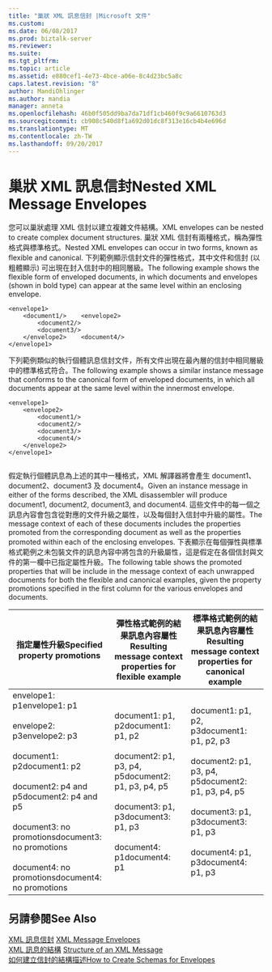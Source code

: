 ```yaml
---
title: "巢狀 XML 訊息信封 |Microsoft 文件"
ms.custom: 
ms.date: 06/08/2017
ms.prod: biztalk-server
ms.reviewer: 
ms.suite: 
ms.tgt_pltfrm: 
ms.topic: article
ms.assetid: e880cef1-4e73-4bce-a06e-8c4d23bc5a8c
caps.latest.revision: "8"
author: MandiOhlinger
ms.author: mandia
manager: anneta
ms.openlocfilehash: 46b0f505dd9ba7da71df1cb460f9c9a6610763d3
ms.sourcegitcommit: cb908c540d8f1a692d01dc8f313e16cb4b4e696d
ms.translationtype: MT
ms.contentlocale: zh-TW
ms.lasthandoff: 09/20/2017
---
```

# <a name="nested-xml-message-envelopes"></a><span data-ttu-id="b3476-102">巢狀 XML 訊息信封</span><span class="sxs-lookup"><span data-stu-id="b3476-102">Nested XML Message Envelopes</span></span>
<span data-ttu-id="b3476-103">您可以巢狀處理 XML 信封以建立複雜文件結構。</span><span class="sxs-lookup"><span data-stu-id="b3476-103">XML envelopes can be nested to create complex document structures.</span></span> <span data-ttu-id="b3476-104">巢狀 XML 信封有兩種格式，稱為彈性格式與標準格式。</span><span class="sxs-lookup"><span data-stu-id="b3476-104">Nested XML envelopes can occur in two forms, known as flexible and canonical.</span></span> <span data-ttu-id="b3476-105">下列範例顯示信封文件的彈性格式，其中文件和信封 (以粗體顯示) 可出現在封入信封中的相同層級。</span><span class="sxs-lookup"><span data-stu-id="b3476-105">The following example shows the flexible form of enveloped documents, in which documents and envelopes (shown in bold type) can appear at the same level within an enclosing envelope.</span></span>  
  
```  
<envelope1>  
    <document1/>    <envelope2>  
        <document2/>  
        <document3/>  
    </envelope2>    <document4/>  
</envelope1>  
```  
  
 <span data-ttu-id="b3476-106">下列範例類似的執行個體訊息信封文件，所有文件出現在最內層的信封中相同層級中的標準格式符合。</span><span class="sxs-lookup"><span data-stu-id="b3476-106">The following example shows a similar instance message that conforms to the canonical form of enveloped documents, in which all documents appear at the same level within the innermost envelope.</span></span>  
  
```  
<envelope1>  
    <envelope2>  
        <document1/>  
        <document2/>  
        <document3/>  
        <document4/>  
    </envelope2>  
</envelope1>  
  
```  
  
 <span data-ttu-id="b3476-107">假定執行個體訊息為上述的其中一種格式，XML 解譯器將會產生 document1、document2、document3 及 document4。</span><span class="sxs-lookup"><span data-stu-id="b3476-107">Given an instance message in either of the forms described, the XML disassembler will produce document1, document2, document3, and document4.</span></span> <span data-ttu-id="b3476-108">這些文件中的每一個之訊息內容會包含從對應的文件升級之屬性，以及每個封入信封中升級的屬性。</span><span class="sxs-lookup"><span data-stu-id="b3476-108">The message context of each of these documents includes the properties promoted from the corresponding document as well as the properties promoted within each of the enclosing envelopes.</span></span> <span data-ttu-id="b3476-109">下表顯示在每個彈性與標準格式範例之未包裝文件的訊息內容中將包含的升級屬性，這是假定在各個信封與文件的第一欄中已指定屬性升級。</span><span class="sxs-lookup"><span data-stu-id="b3476-109">The following table shows the promoted properties that will be include in the message context of each unwrapped documents for both the flexible and canonical examples, given the property promotions specified in the first column for the various envelopes and documents.</span></span>  
  
|<span data-ttu-id="b3476-110">指定屬性升級</span><span class="sxs-lookup"><span data-stu-id="b3476-110">Specified property promotions</span></span>|<span data-ttu-id="b3476-111">彈性格式範例的結果訊息內容屬性</span><span class="sxs-lookup"><span data-stu-id="b3476-111">Resulting message context properties for flexible example</span></span>|<span data-ttu-id="b3476-112">標準格式範例的結果訊息內容屬性</span><span class="sxs-lookup"><span data-stu-id="b3476-112">Resulting message context properties for canonical example</span></span>|  
|-----------------------------------|---------------------------------------------------------------|----------------------------------------------------------------|  
|<span data-ttu-id="b3476-113">envelope1: p1</span><span class="sxs-lookup"><span data-stu-id="b3476-113">envelope1: p1</span></span><br /><br /> <span data-ttu-id="b3476-114">envelope2: p3</span><span class="sxs-lookup"><span data-stu-id="b3476-114">envelope2: p3</span></span><br /><br /> <span data-ttu-id="b3476-115">document1: p2</span><span class="sxs-lookup"><span data-stu-id="b3476-115">document1: p2</span></span><br /><br /> <span data-ttu-id="b3476-116">document2: p4 and p5</span><span class="sxs-lookup"><span data-stu-id="b3476-116">document2: p4 and p5</span></span><br /><br /> <span data-ttu-id="b3476-117">document3: no promotions</span><span class="sxs-lookup"><span data-stu-id="b3476-117">document3: no promotions</span></span><br /><br /> <span data-ttu-id="b3476-118">document4: no promotions</span><span class="sxs-lookup"><span data-stu-id="b3476-118">document4: no promotions</span></span>|<span data-ttu-id="b3476-119">document1: p1, p2</span><span class="sxs-lookup"><span data-stu-id="b3476-119">document1: p1, p2</span></span><br /><br /> <span data-ttu-id="b3476-120">document2: p1, p3, p4, p5</span><span class="sxs-lookup"><span data-stu-id="b3476-120">document2: p1, p3, p4, p5</span></span><br /><br /> <span data-ttu-id="b3476-121">document3: p1, p3</span><span class="sxs-lookup"><span data-stu-id="b3476-121">document3: p1, p3</span></span><br /><br /> <span data-ttu-id="b3476-122">document4: p1</span><span class="sxs-lookup"><span data-stu-id="b3476-122">document4: p1</span></span>|<span data-ttu-id="b3476-123">document1: p1, p2, p3</span><span class="sxs-lookup"><span data-stu-id="b3476-123">document1: p1, p2, p3</span></span><br /><br /> <span data-ttu-id="b3476-124">document2: p1, p3, p4, p5</span><span class="sxs-lookup"><span data-stu-id="b3476-124">document2: p1, p3, p4, p5</span></span><br /><br /> <span data-ttu-id="b3476-125">document3: p1, p3</span><span class="sxs-lookup"><span data-stu-id="b3476-125">document3: p1, p3</span></span><br /><br /> <span data-ttu-id="b3476-126">document4: p1, p3</span><span class="sxs-lookup"><span data-stu-id="b3476-126">document4: p1, p3</span></span>|  
  
## <a name="see-also"></a><span data-ttu-id="b3476-127">另請參閱</span><span class="sxs-lookup"><span data-stu-id="b3476-127">See Also</span></span>  
 <span data-ttu-id="b3476-128">[XML 訊息信封](../core/xml-message-envelopes.md) </span><span class="sxs-lookup"><span data-stu-id="b3476-128">[XML Message Envelopes](../core/xml-message-envelopes.md) </span></span>  
 <span data-ttu-id="b3476-129">[XML 訊息的結構](../core/structure-of-an-xml-message.md) </span><span class="sxs-lookup"><span data-stu-id="b3476-129">[Structure of an XML Message](../core/structure-of-an-xml-message.md) </span></span>  
 [<span data-ttu-id="b3476-130">如何建立信封的結構描述</span><span class="sxs-lookup"><span data-stu-id="b3476-130">How to Create Schemas for Envelopes</span></span>](../core/how-to-create-schemas-for-envelopes.md)